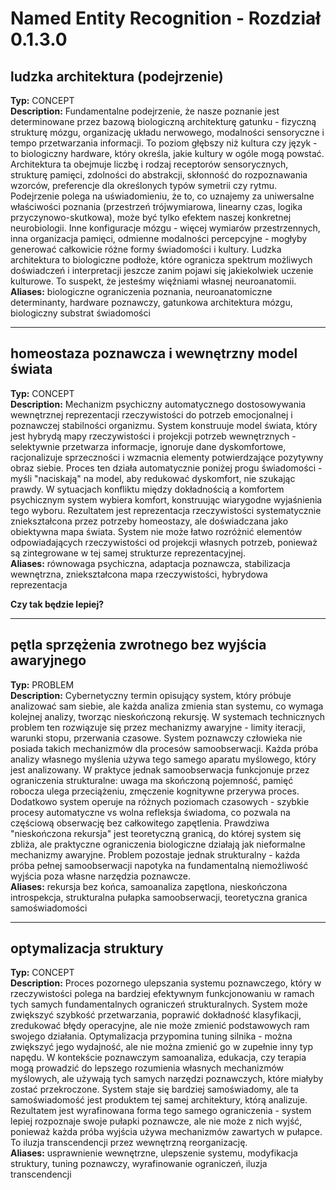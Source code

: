 # Named Entity Recognition - Rozdział 0.1.3.0

## ludzka architektura (podejrzenie)
**Typ:** CONCEPT  
**Description:** Fundamentalne podejrzenie, że nasze poznanie jest determinowane przez bazową biologiczną architekturę gatunku - fizyczną strukturę mózgu, organizację układu nerwowego, modalności sensoryczne i tempo przetwarzania informacji. To poziom głębszy niż kultura czy język - to biologiczny hardware, który określa, jakie kultury w ogóle mogą powstać. Architektura ta obejmuje liczbę i rodzaj receptorów sensorycznych, strukturę pamięci, zdolności do abstrakcji, skłonność do rozpoznawania wzorców, preferencje dla określonych typów symetrii czy rytmu. Podejrzenie polega na uświadomieniu, że to, co uznajemy za uniwersalne właściwości poznania (przestrzeń trójwymiarowa, linearny czas, logika przyczynowo-skutkowa), może być tylko efektem naszej konkretnej neurobiologii. Inne konfiguracje mózgu - więcej wymiarów przestrzennych, inna organizacja pamięci, odmienne modalności percepcyjne - mogłyby generować całkowicie różne formy świadomości i kultury. Ludzka architektura to biologiczne podłoże, które ogranicza spektrum możliwych doświadczeń i interpretacji jeszcze zanim pojawi się jakiekolwiek uczenie kulturowe. To suspekt, że jesteśmy więźniami własnej neuroanatomii.  
**Aliases:** biologiczne ograniczenia poznania, neuroanatomiczne determinanty, hardware poznawczy, gatunkowa architektura mózgu, biologiczny substrat świadomości

---

## homeostaza poznawcza i wewnętrzny model świata
**Typ:** CONCEPT  
**Description:** Mechanizm psychiczny automatycznego dostosowywania wewnętrznej reprezentacji rzeczywistości do potrzeb emocjonalnej i poznawczej stabilności organizmu. System konstruuje model świata, który jest hybrydą mapy rzeczywistości i projekcji potrzeb wewnętrznych - selektywnie przetwarza informacje, ignoruje dane dyskomfortowe, racjonalizuje sprzeczności i wzmacnia elementy potwierdzające pozytywny obraz siebie. Proces ten działa automatycznie poniżej progu świadomości - myśli "naciskają" na model, aby redukować dyskomfort, nie szukając prawdy. W sytuacjach konfliktu między dokładnością a komfortem psychicznym system wybiera komfort, konstruując wiarygodne wyjaśnienia tego wyboru. Rezultatem jest reprezentacja rzeczywistości systematycznie zniekształcona przez potrzeby homeostazy, ale doświadczana jako obiektywna mapa świata. System nie może łatwo rozróżnić elementów odpowiadających rzeczywistości od projekcji własnych potrzeb, ponieważ są zintegrowane w tej samej strukturze reprezentacyjnej.  
**Aliases:** równowaga psychiczna, adaptacja poznawcza, stabilizacja wewnętrzna, zniekształcona mapa rzeczywistości, hybrydowa reprezentacja

**Czy tak będzie lepiej?**

---

## pętla sprzężenia zwrotnego bez wyjścia awaryjnego
**Typ:** PROBLEM  
**Description:** Cybernetyczny termin opisujący system, który próbuje analizować sam siebie, ale każda analiza zmienia stan systemu, co wymaga kolejnej analizy, tworząc nieskończoną rekursję. W systemach technicznych problem ten rozwiązuje się przez mechanizmy awaryjne - limity iteracji, warunki stopu, przerwania czasowe. System poznawczy człowieka nie posiada takich mechanizmów dla procesów samoobserwacji. Każda próba analizy własnego myślenia używa tego samego aparatu myślowego, który jest analizowany. W praktyce jednak samoobserwacja funkcjonuje przez ograniczenia strukturalne: uwaga ma skończoną pojemność, pamięć robocza ulega przeciążeniu, zmęczenie kognitywne przerywa proces. Dodatkowo system operuje na różnych poziomach czasowych - szybkie procesy automatyczne vs wolna refleksja świadoma, co pozwala na częściową obserwację bez całkowitego zapętlenia. Prawdziwa "nieskończona rekursja" jest teoretyczną granicą, do której system się zbliża, ale praktyczne ograniczenia biologiczne działają jak nieformalne mechanizmy awaryjne. Problem pozostaje jednak strukturalny - każda próba pełnej samoobserwacji napotyka na fundamentalną niemożliwość wyjścia poza własne narzędzia poznawcze.  
**Aliases:** rekursja bez końca, samoanaliza zapętlona, nieskończona introspekcja, strukturalna pułapka samoobserwacji, teoretyczna granica samoświadomości

---

## optymalizacja struktury
**Typ:** CONCEPT  
**Description:** Proces pozornego ulepszania systemu poznawczego, który w rzeczywistości polega na bardziej efektywnym funkcjonowaniu w ramach tych samych fundamentalnych ograniczeń strukturalnych. System może zwiększyć szybkość przetwarzania, poprawić dokładność klasyfikacji, zredukować błędy operacyjne, ale nie może zmienić podstawowych ram swojego działania. Optymalizacja przypomina tuning silnika - można zwiększyć jego wydajność, ale nie można zmienić go w zupełnie inny typ napędu. W kontekście poznawczym samoanaliza, edukacja, czy terapia mogą prowadzić do lepszego rozumienia własnych mechanizmów myślowych, ale używają tych samych narzędzi poznawczych, które miałyby zostać przekroczone. System staje się bardziej samoświadomy, ale ta samoświadomość jest produktem tej samej architektury, którą analizuje. Rezultatem jest wyrafinowana forma tego samego ograniczenia - system lepiej rozpoznaje swoje pułapki poznawcze, ale nie może z nich wyjść, ponieważ każda próba wyjścia używa mechanizmów zawartych w pułapce. To iluzja transcendencji przez wewnętrzną reorganizację.  
**Aliases:** usprawnienie wewnętrzne, ulepszenie systemu, modyfikacja struktury, tuning poznawczy, wyrafinowanie ograniczeń, iluzja transcendencji

